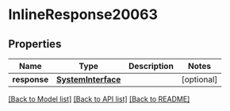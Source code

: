 # InlineResponse20063

## Properties
Name | Type | Description | Notes
------------ | ------------- | ------------- | -------------
**response** | [**SystemInterface**](SystemInterface.md) |  | [optional] 

[[Back to Model list]](../README.md#documentation-for-models) [[Back to API list]](../README.md#documentation-for-api-endpoints) [[Back to README]](../README.md)


